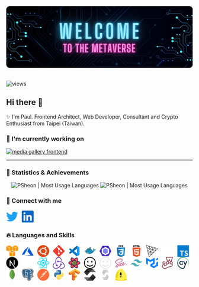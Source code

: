 <div style="width:100%">
  <img src="./assets/images/banner.png" alt="banner" />
</div>

<br />

![views](https://komarev.com/ghpvc/?username=psheon&color=ff69b4&label=visitors)

## Hi there 👋

✨ I'm Paul. Frontend Architect, Web Developer, Consultant and Crypto Enthusiast from Taipei (Taiwan).

### 🌟 I'm currently working on

<p align="left">
  <a href="https://github.com/PSheon/Media-Gallery-Frontend" target="_blank" rel="noreferrer noopener">
    <img height="135px" src="https://github-readme-stats.vercel.app/api/pin/?username=PSheon&repo=Media-Gallery-Frontend&theme=dracula&hide_border=true" alt="media gallery frontend" />
  </a>
</p>

---

### 🍹 Statistics & Achievements

<p align="center">
  <picture>
    <source
      media="(prefers-color-scheme: dark)" srcset="https://github-readme-stats.vercel.app/api/top-langs/?username=psheon&layout=compact&theme=dracula&hide_border=true&hide=javascript,html,arduino&langs_count=4"
    />
    <img
      src="https://github-readme-stats.vercel.app/api/top-langs/?username=psheon&layout=compact&title_color=ff6e96&icon_color=79dafa&hide=javascript,html&langs_count=4"
      alt="PSheon | Most Usage Languages"
      height="150px"
    />
  </picture>
  <picture>
    <source
      media="(prefers-color-scheme: dark)" srcset="https://github-readme-stats.vercel.app/api?username=psheon&theme=dracula&hide_border=true&show_icons=true&hide=contribs"
    />
    <img
      src="https://github-readme-stats.vercel.app/api?username=psheon&title_color=ff6e96&icon_color=79dafa&show_icons=true&hide=contribs"
      alt="PSheon | Most Usage Languages"
      height="150px"
    />
  </picture>
</p>

### 🐧 Connect with me

[<img align="left" src="./assets/images/social-media/twitter.svg" alt="PSheon | Twitter" width="32" height="32" style="padding-right:10px;" />](https://twitter.com/0xPSheon)
[<img align="left" src="./assets/images/social-media/linkedin.svg" alt="PSheon | Twitter" width="32" height="32" style="padding-right:10px;" />](https://www.linkedin.com/in/psheon/)

<br />
<br />

### 🔥 Languages and Skills

[<img align="left" src="./assets/images/skills/amazon_aws-icon.svg" alt="aws" width="32" height="32" style="padding-right:10px;" />](https://aws.amazon.com)
[<img align="left" src="./assets/images/skills/microsoft_azure-icon.svg" alt="azure" width="32" height="32" style="padding-right:10px;" />](https://azure.microsoft.com/)
[<img align="left" src="./assets/images/skills/ubuntu-icon.svg" alt="ubuntu" width="32" height="32" style="padding-right:10px;" />](https://ubuntu.com/)
[<img align="left" src="./assets/images/skills/git-scm-icon.svg" alt="git" width="32" height="32" style="padding-right:10px;" />](https://git-scm.com/)
[<img align="left" src="./assets/images/skills/file_type_vscode.svg" alt="vscode" width="32" height="32" style="padding-right:10px;" />](https://code.visualstudio.com/)
[<img align="left" src="./assets/images/skills/docker-icon.svg" alt="docker" width="32" height="32" style="padding-right:10px;" />](https://www.docker.com/)
[<img align="left" src="./assets/images/skills/eslint-icon.svg" alt="eslint" width="32" height="32" style="padding-right:10px;" />](https://eslint.org/)
[<img align="left" src="./assets/images/skills/css3-original-wordmark.svg" alt="css3" width="32" height="32" style="padding-right:10px;" />](https://www.w3schools.com/css/)
[<img align="left" src="./assets/images/skills/html5-original-wordmark.svg" alt="html5" width="32" height="32" style="padding-right:10px;" />](https://www.w3.org/html/)
[<img align="left" src="./assets/images/skills/threejs-light.svg" alt="three.js" width="32" height="32" style="padding-right:10px;" />](https://threejs.org/#gh-light-mode-only)
[<img align="left" src="./assets/images/skills/threejs-dark.svg" alt="three.js" width="32" height="32" style="padding-right:10px;" />](https://threejs.org/#gh-dark-mode-only)
[<img align="left" src="./assets/images/skills/typescript-original.svg" alt="typescript" width="32" height="32" style="padding-right:10px;" />](https://www.typescriptlang.org/)
[<img align="left" src="./assets/images/skills/nextjs-light.svg" alt="next.js" width="32" height="32" style="padding-right:10px;" />](https://nextjs.org/#gh-light-mode-only)
[<img align="left" src="./assets/images/skills/nextjs-dark.svg" alt="next.js" width="32" height="32" style="padding-right:10px;" />](https://nextjs.org/#gh-dark-mode-only)
[<img align="left" src="./assets/images/skills/reactjs-icon.svg" alt="react" width="32" height="32" style="padding-right:10px;" />](https://reactjs.org/)
[<img align="left" src="./assets/images/skills/redux.svg" alt="redux" width="32" height="32" style="padding-right:10px;" />](https://redux.js.org/)
[<img align="left" src="./assets/images/skills/react-query.svg" alt="react query" width="32" height="32" style="padding-right:10px;" />](https://react-query-v3.tanstack.com/)
[<img align="left" src="./assets/images/skills/iconify-light.svg" alt="iconify" width="32" height="32" style="padding-right:10px;" />](https://iconify.design/#gh-light-mode-only)
[<img align="left" src="./assets/images/skills/iconify-dark.svg" alt="iconify" width="32" height="32" style="padding-right:10px;" />](https://iconify.design/#gh-dark-mode-only)
[<img align="left" src="./assets/images/skills/sass-original.svg" alt="sass" width="32" height="32" style="padding-right:10px;" />](https://sass-lang.com)
[<img align="left" src="./assets/images/skills/tailwindcss-icon.svg" alt="tailwind" width="32" height="32" style="padding-right:10px;" />](https://tailwindcss.com/)
[<img align="left" src="./assets/images/skills/mui.svg" alt="mui" width="32" height="32" style="padding-right:10px;" />](https://mui.com/)
[<img align="left" src="./assets/images/skills/jestjsio-icon.svg" alt="jest" width="32" height="32" style="padding-right:10px;" />](https://jestjs.io/)
[<img align="left" src="./assets/images/skills/cypress-icon.svg" alt="cypress" width="32" height="32" style="padding-right:10px;" />](https://www.cypress.io/)
[<img align="left" src="./assets/images/skills/mongodb-icon.svg" alt="mongodb" width="32" height="32" style="padding-right:10px;" />](https://www.mongodb.com/)
[<img align="left" src="./assets/images/skills/postgresql-icon.svg" alt="postgreSQL" width="32" height="32" style="padding-right:10px;" />](https://www.postgresql.org/)
[<img align="left" src="./assets/images/skills/getpostman-icon.svg" alt="postman" width="32" height="32" style="padding-right:10px;" />](https://www.postman.com/)
[<img align="left" src="./assets/images/skills/python-original.svg" alt="python" width="32" height="32" style="padding-right:10px;" />](https://www.python.org)
[<img align="left" src="./assets/images/skills/tensorflow-icon.svg" alt="tensorflow" width="32" height="32" style="padding-right:10px;" />](https://www.tensorflow.org/)
[<img align="left" src="./assets/images/skills/solidity-light.svg" alt="solidity" width="32" height="32" style="padding-right:10px;" />](https://github.com/ethereum/solidity#gh-light-mode-only)
[<img align="left" src="./assets/images/skills/solidity-dark.svg" alt="solidity" width="32" height="32" style="padding-right:10px;" />](https://github.com/ethereum/solidity#gh-dark-mode-only)
[<img align="left" src="./assets/images/skills/hardhat-icon.svg" alt="hardhat" width="32" height="32" style="padding-right:10px;" />](https://hardhat.org/)
